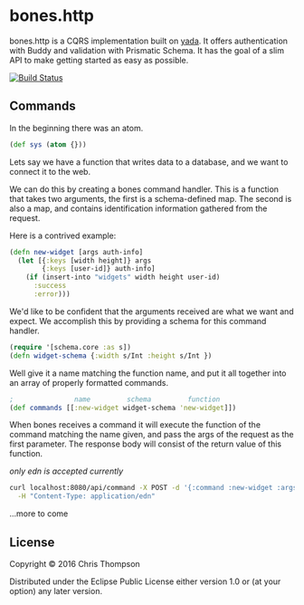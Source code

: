 # bones.http


bones.http is a CQRS implementation built on
[yada](https://github.com/juxt/yada). It offers authentication with Buddy and
validation with Prismatic Schema. It has the goal of a slim API to make getting
started as easy as possible.

[![Build Status](https://travis-ci.org/teaforthecat/bones.http.svg?branch=master)](https://travis-ci.org/teaforthecat/bones.http)

## Commands

In the beginning there was an atom.

```clojure
(def sys (atom {}))
```

Lets say we have a function that writes data to a database, and we want to
connect it to the web.

We can do this by creating a bones command handler. This is a function that
takes two arguments, the first is a schema-defined map. The second is also a
map, and contains identification information gathered from the request.

Here is a contrived example:
```clojure
(defn new-widget [args auth-info]
  (let [{:keys [width height]} args
        {:keys [user-id]} auth-info]
    (if (insert-into "widgets" width height user-id)
      :success
      :error)))
```

We'd like to be confident that the arguments received are what we want and
expect.  We accomplish this by providing a schema for this command handler.

```clojure
(require '[schema.core :as s])
(defn widget-schema {:width s/Int :height s/Int })
```

Well give it a name matching the function name, and put it all together into an
array of properly formatted commands.

```clojure
;               name         schema         function
(def commands [[:new-widget widget-schema 'new-widget]])
```

When bones receives a command it will execute the function of the command
matching the name given, and pass the args of the request as the first
parameter. The response body will consist of the return value of this function.

_only edn is accepted currently_
```sh
curl localhost:8080/api/command -X POST -d '{:command :new-widget :args {:width 3 :height 5}' \
  -H "Content-Type: application/edn"
```

...more to come

## License

Copyright © 2016 Chris Thompson

Distributed under the Eclipse Public License either version 1.0 or (at
your option) any later version.
